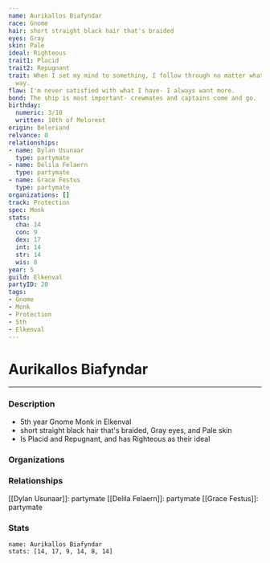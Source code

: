 ```yaml
---
name: Aurikallos Biafyndar
race: Gnome
hair: short straight black hair that's braided
eyes: Gray
skin: Pale
ideal: Righteous
trait1: Placid
trait2: Repugnant
trait: When I set my mind to something, I follow through no matter what gets in my
  way.
flaw: I'm never satisfied with what I have- I always want more.
bond: The ship is most important- crewmates and captains come and go.
birthday:
  numeric: 3/10
  written: 10th of Melorent
origin: Beleriand
relvance: 0
relationships:
- name: Dylan Usunaar
  type: partymate
- name: Delila Felaern
  type: partymate
- name: Grace Festus
  type: partymate
organizations: []
track: Protection
spec: Monk
stats:
  cha: 14
  con: 9
  dex: 17
  int: 14
  str: 14
  wis: 8
year: 5
guild: Elkenval
partyID: 20
tags:
- Gnome
- Monk
- Protection
- 5th
- Elkenval
---
```

# Aurikallos Biafyndar
---
### Description
- 5th year Gnome Monk in Elkenval
- short straight black hair that's braided, Gray eyes, and Pale skin
- Is Placid and Repugnant, and has Righteous as their ideal

### Organizations
### Relationships
[[Dylan Usunaar]]: partymate
[[Delila Felaern]]: partymate
[[Grace Festus]]: partymate
### Stats
```statblock
name: Aurikallos Biafyndar
stats: [14, 17, 9, 14, 8, 14]
```